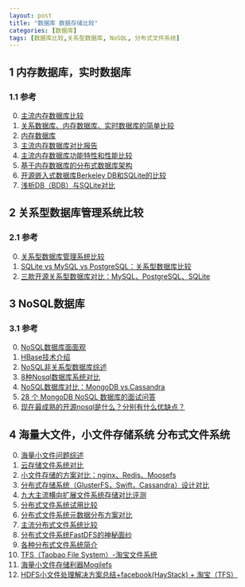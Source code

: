 ```yaml
---
layout: post
title: "数据库 数据存储比较"
categories: [数据库]
tags: [数据库比较,关系型数据库, NoSQL, 分布式文件系统]
---
```



## 1 内存数据库，实时数据库

### 1.1 参考
0. [主流内存数据库比较][6]
0. [关系数据库、内存数据库、实时数据库的简单比较][0]
1. [内存数据库][1]
2. [主流内存数据库对比报告][2]
3. [主流内存数据库功能特性和性能比较][3]
4. [基于内存数据库的分布式数据库架构][4]
6. [开源嵌入式数据库Berkeley DB和SQLite的比较][7]
7. [浅析DB（BDB）与SQLite对比][8]


## 2 关系型数据库管理系统比较

### 2.1 参考
0. [关系型数据库管理系统比较][9]
1. [SQLite vs MySQL vs PostgreSQL：关系型数据库比较][10]
2. [三款开源关系型数据库对比：MySQL、PostgreSQL、SQLite][11]



## 3 NoSQL数据库

### 3.1 参考
0. [NoSQL数据库面面观][16]
0. [HBase技术介绍][12]
1. [NoSQL非关系型数据库综述][13]
5. [8种Nosql数据库系统对比][5]
6. [NoSQL数据库对比：MongoDB vs.Cassandra][14]
7. [28 个 MongoDB NoSQL 数据库的面试问答][15]
8. [现在最成熟的开源nosql是什么？分别有什么优缺点？][17]


## 4 海量大文件，小文件存储系统 分布式文件系统
0. [海量小文件问题综述][29]
0. [云存储文件系统对比][18]
1. [小文件存储的方案对比：nginx、Redis、Moosefs][19]
2. [分布式存储系统（GlusterFS，Swift，Cassandra）设计对比][20]
3. [九大主流横向扩展文件系统存储对比评测][21]
4. [分布式文件系统试用比较][22]
5. [分布式文件系统元数据分布方案对比][23]
6. [主流分布式文件系统比较][24]
7. [分布式文件系统FastDFS的神秘面纱][25]
7. [各种分布式文件系统简介][26]
8. [TFS（Taobao File System）-淘宝文件系统][27]
9. [海量小文件存储利器Mogilefs][29]
9. [HDFS小文件处理解决方案总结+facebook(HayStack) + 淘宝（TFS）][28]








[0]: http://blog.okbase.net/linkman/archive/2426.html "关系数据库、内存数据库、实时数据库的简单比较"
[1]: http://blog.itpub.net/684234/viewspace-1027347/ "内存数据库"
[2]: http://tech.it168.com/a2013/1113/1559/000001559431_all.shtml "主流内存数据库对比报告"
[3]: http://blog.csdn.net/mikeszhang/article/details/9197905 "主流内存数据库功能特性和性能比较"
[4]: http://www.uml.org.cn/sjjm/201412041.asp "基于内存数据库的分布式数据库架构"
[5]: http://blog.jobbole.com/1344/ "8种Nosql数据库系统对比"
[6]: http://blog.chinaunix.net/uid-29782016-id-4435843.html "主流内存数据库比较"
[7]: http://www.go-gddq.com/down/2012-03/12031519391239.pdf "开源嵌入式数据库Berkeley DB和SQLite的比较"
[8]: http://database.51cto.com/art/201104/256036_all.htm "浅析DB（BDB）与SQLite对比"


[9]: http://zh.wikipedia.org/wiki/%E5%85%B3%E7%B3%BB%E5%9E%8B%E6%95%B0%E6%8D%AE%E5%BA%93%E7%AE%A1%E7%90%86%E7%B3%BB%E7%BB%9F%E6%AF%94%E8%BE%83 "关系型数据库管理系统比较"
[10]: http://www.infoq.com/cn/news/2014/04/sqlite-mysql-postgresql "SQLite vs MySQL vs PostgreSQL：关系型数据库比较"
[11]: http://www.searchdatabase.com.cn/showcontent_82556.htm "三款开源关系型数据库对比：MySQL、PostgreSQL、SQLite"


[12]: http://www.searchtb.com/2011/01/understanding-hbase.html "HBase技术介绍"
[13]: http://www.siat.cas.cn/xscbw/xsqk/201010/W020101009553511860572.pdf "NoSQL非关系型数据库综述"
[14]: http://www.searchdatabase.com.cn/showcontent_51002.htm "NoSQL数据库对比：MongoDB vs.Cassandra"
[15]: http://www.oschina.net/translate/28-mongodb-nosql-database-interview "28 个 MongoDB NoSQL 数据库的面试问答"
[16]: http://www.infoq.com/cn/news/2013/11/introducing-nosql "NoSQL数据库面面观"
[17]: http://www.zhihu.com/question/19701586 "现在最成熟的开源nosql是什么？分别有什么优缺点？"
[18]: http://www.chinabaike.com/t/9541/2014/0423/2114050.html "云存储文件系统对比"
[19]: http://blog.nosqlfan.com/html/2469.html "小文件存储的方案对比：nginx、Redis、Moosefs"
[20]: http://www.openstack.cn/p820.html "分布式存储系统（GlusterFS，Swift，Cassandra）设计对比"
[21]: http://storage.it168.com/a2013/0219/1454/000001454789_all.shtml "九大主流横向扩展文件系统存储对比评测"
[22]: "http://wenku.baidu.com/link?url=Umb74H1OGaDu-1b0m361wWmmmMkJkuJ1vlYhKM1XfMAs07dy-sw55pkBHH-phq_a1aoz_YG0Arz3NKupsLRqiQpStPntrPVcbXllm86N1Ce" "分布式文件系统试用比较"
[23]: http://blog.chinaunix.net/uid-29589379-id-4658751.html "分布式文件系统元数据分布方案对比"
[24]: http://blog.sina.com.cn/s/blog_6ab284e40102v1jr.html "主流分布式文件系统比较 "
[25]: http://os.51cto.com/art/201210/360245.htm "分布式文件系统FastDFS的神秘面纱"
[26]: http://elf8848.iteye.com/blog/1724382 "各种分布式文件系统简介"
[27]: http://www.zhizhihu.com/html/y2011/2660.html "TFS（Taobao File System）-淘宝文件系统"
[28]: http://www.open-open.com/lib/view/1330605869374 "HDFS小文件处理解决方案总结+facebook(HayStack) + 淘宝（TFS）"
[29]: http://blog.csdn.net/liuaigui/article/details/9981135 "海量小文件问题综述"
[30]: http://soulboy.blog.51cto.com/4007306/1338192 "海量小文件存储利器Mogilefs"